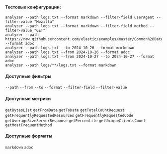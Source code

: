 #### Тестовые конфигурации:

```
analyzer --path logs.txt --format markdown --filter-field userAgent --filter-value "Mozilla"
analyzer --path logs.txt --format markdown --filter-field method --filter-value "GET"
analyzer --path https://raw.githubusercontent.com/elastic/examples/master/Common%20Data%20Formats/nginx_logs/nginx_logs --format adoc
analyzer --path logs.txt --to 2024-10-26 --format markdown
analyzer --path logs.txt --from 2024-10-26 --format adoc
analyzer --path logs.txt --from 2024-10-27 --to 2024-10-27 --format adoc
analyzer --path logs/**/logs.txt --format markdown
```

#### Доступные фильтры

`--path`
`--from`
`--to`
`--format`
`--filter-field`
`--filter-value`

#### Доступные метрики

`getBytesList`
`getFromDate`
`getToDate`
`getTotalCountRequest`
`getFrequentlyRequestedResources`
`getFrequentlyRequestedCode`
`getAverageSizeServerResponse`
`getPercentile`
`getUniqueClientsCount`
`getMostFrequentMethod`

#### Доступные форматы

`markdown`
`adoc`
